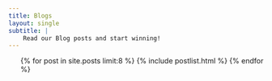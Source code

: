 ```yaml
---
title: Blogs
layout: single
subtitle: |
    Read our Blog posts and start winning!
---
```

<section>
	<ul class="posts">
		{% for post in site.posts limit:8 %}
			{% include postlist.html %}
		{% endfor %}
	</ul>
</section>